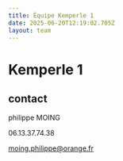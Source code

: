 ```yaml
---
title: Équipe Kemperle 1
date: 2025-06-20T12:19:02.705Z
layout: team
---
```


# Kemperle 1



## contact 

philippe MOING

06.13.37.74.38 

moing.philippe@orange.fr

